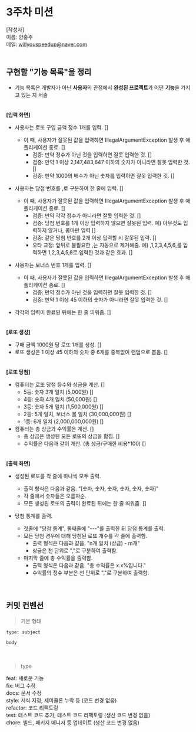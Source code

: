 # 3주차 미션

[작성자]　   
이름: 양홍주   
메일: willyouspeedup@naver.com　   
　   

## 구현할 "기능 목록"을 정리
- 기능 목록은 개발자가 아닌 **사용자**의 관점에서 **완성된 프로젝트**가 어떤 **기능**을 가지고 있는 지 서술

   
　   
**[입력 화면]**　   
- 사용자는 로또 구입 금액 정수 1개를 입력. []
  - 이 때, 사용자가 잘못된 값을 입력하면 IllegalArgumentException 발생 후 애플리케이션 종료. []
    - 검증: 만약 정수가 아닌 것을 입력하면 잘못 입력한 것. []
    - 검증: 만약 1 이상 2,147,483,647 이하의 숫자가 아니라면 잘못 입력한 것. []
    - 검증: 만약 1000의 배수가 아닌 숫자를 입력하면 잘못 입력한 것. []

- 사용자는 당첨 번호를 ,로 구분하여 한 줄에 입력. []
  - 이 때, 사용자가 잘못된 값을 입력하면 IllegalArgumentException 발생 후 애플리케이션 종료. []
    - 검증: 만약 각각 정수가 아니라면 잘못 입력한 것. []
    - 검증: 당첨 번호를 1개 이상 입력하지 않으면 잘못된 입력. 예) 아무것도 입력하지 않거나, 콤마만 입력 []
    - 검증: 같은 당첨 번호를 2개 이상 입력할 시 잘못된 입력. []
    - 오타 교정: 앞뒤로 불필요한 ,는 자동으로 제거해줌. 예) ,1,2,3,4,5,6,를 입력하면 1,2,3,4,5,6로 입력한 것과 같은 효과. []

- 사용자는 보너스 번호 1개를 입력. []
  - 이 때, 사용자가 잘못된 값을 입력하면 IllegalArgumentException 발생 후 애플리케이션 종료. []
    - 검증: 만약 정수가 아닌 것을 입력하면 잘못 입력한 것. []
    - 검증: 만약 1 이상 45 이하의 숫자가 아니라면 잘못 입력한 것. []

- 각각의 입력이 완료된 뒤에는 한 줄 띄워줌. []
　   
　   

**[로또 생성]**　   
- 구매 금액 1000원 당 로또 1개를 생성. []
- 로또 생성은 1 이상 45 이하의 숫자 중 6개를 중복없이 랜덤으로 뽑음. []
　   
　   

**[로또 당첨]**　   
- 컴퓨터는 로또 당첨 등수와 상금을 계산. []
  - 5등: 숫자 3개 일치 (5,000원) []
  - 4등: 숫자 4개 일치 (50,000원) []
  - 3등: 숫자 5개 일치 (1,500,000원) []
  - 2등: 5개 일치, 보너스 볼 일치 (30,000,000원) []
  - 1등: 6개 일치 (2,000,000,000원) []
　   
- 컴퓨터는 총 상금과 수익률은 계산. []
  - 총 상금은 생성된 모든 로또의 상금을 합침. []
  - 수익률은 다음과 같이 계산. (총 상금/구매한 비용*100) []
　   
　   

**[출력 화면]**　   
- 생성된 로또를 각 줄에 하나씩 모두 출력.
  - 출력 형식은 다음과 같음. "[숫자, 숫자, 숫자, 숫자, 숫자, 숫자]"
  - 각 줄에서 숫자들은 오름차순.
  - 모든 생성된 로또의 출력이 완료된 뒤에는 한 줄 띄워줌. []

- 당첨 통계를 출력.
  - 첫줄에 "당첨 통계", 둘째줄에 "---"를 출력한 뒤 당첨 통계를 출력.
  - 모든 당첨 경우에 대해 당첨된 로또 개수를 각 줄에 출력함.
    - 출력 형식은 다음과 같음. "n개 일치 (상금) - m개"
    - 상금은 천 단위로 ","로 구분하여 출력함.
  - 마지막 줄에 총 수익률을 출력함.
    - 출력 형식은 다음과 같음. "총 수익률은 x.x%입니다."
    - 수익률의 정수 부분은 천 단위로 ","로 구분하여 출력함.
　   

　   

## 커밋 컨벤션

> 기본 형태
~~~
type: subject

body
~~~
　   
> type

feat: 새로운 기능　   
fix: 버그 수정　   
docs: 문서 수정　   
style: 서식 지정, 세미콜론 누락 등 (코드 변경 없음)　   
refactor: 코드 리팩토링　   
test: 테스트 코드 추가, 테스트 코드 리팩토링 (생산 코드 변경 없음)　   
chore: 빌드, 패키지 매니저 등 업데이트  (생산 코드 변경 없음)　   
　   

